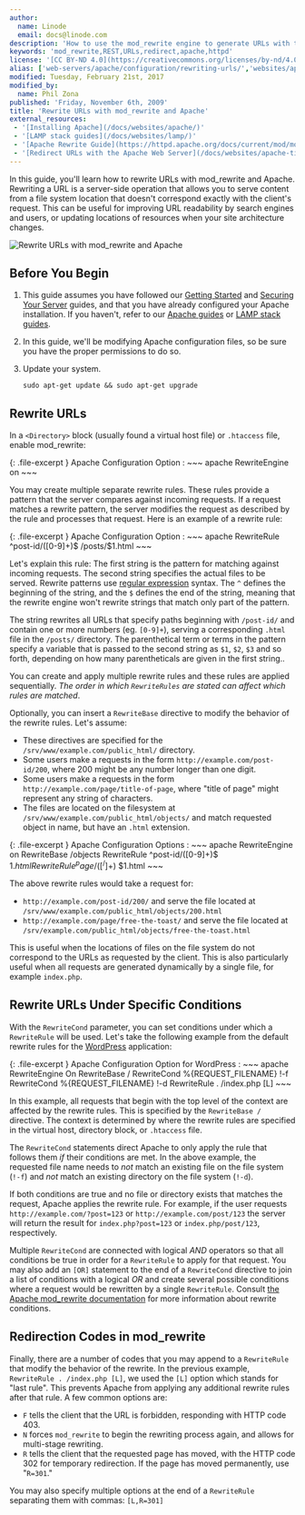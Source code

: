 ```yaml
---
author:
  name: Linode
  email: docs@linode.com
description: 'How to use the mod_rewrite engine to generate URLs with the Apache HTTP server.'
keywords: 'mod_rewrite,REST,URLs,redirect,apache,httpd'
license: '[CC BY-ND 4.0](https://creativecommons.org/licenses/by-nd/4.0)'
alias: ['web-servers/apache/configuration/rewriting-urls/','websites/apache-tips-and-tricks/rewrite-urls-with-modrewrite-and-apache/']
modified: Tuesday, February 21st, 2017
modified_by:
  name: Phil Zona
published: 'Friday, November 6th, 2009'
title: 'Rewrite URLs with mod_rewrite and Apache'
external_resources:
 - '[Installing Apache](/docs/websites/apache/)'
 - '[LAMP stack guides](/docs/websites/lamp/)'
 - '[Apache Rewrite Guide](https://httpd.apache.org/docs/current/mod/mod_rewrite.html)'
 - '[Redirect URLs with the Apache Web Server](/docs/websites/apache-tips-and-tricks/redirect-urls-with-the-apache-web-server)'
---
```


In this guide, you'll learn how to rewrite URLs with mod_rewrite and Apache. Rewriting a URL is a server-side operation that allows you to serve content from a file system location that doesn't correspond exactly with the client's request. This can be useful for improving URL readability by search engines and users, or updating locations of resources when your site architecture changes.

![Rewrite URLs with mod_rewrite and Apache](/docs/assets/rewrite-urls-with-modrewrite-and-apache.png "Rewrite URLs with mod_rewrite and Apache")

## Before You Begin

1.  This guide assumes you have followed our [Getting Started](/docs/getting-started) and [Securing Your Server](/docs/security/securing-your-server) guides, and that you have already configured your Apache installation. If you haven't, refer to our [Apache guides](https://www.linode.com/docs/websites/apache/) or [LAMP stack guides](https://www.linode.com/docs/websites/lamp/).

2.  In this guide, we'll be modifying Apache configuration files, so be sure you have the proper permissions to do so.

3.  Update your system.

        sudo apt-get update && sudo apt-get upgrade

## Rewrite URLs

In a `<Directory>` block (usually found a virtual host file) or `.htaccess` file, enable mod_rewrite:

{: .file-excerpt }
Apache Configuration Option
:   ~~~ apache
    RewriteEngine on
    ~~~

You may create multiple separate rewrite rules. These rules provide a pattern that the server compares against incoming requests. If a request matches a rewrite pattern, the server modifies the request as described by the rule and processes that request. Here is an example of a rewrite rule:

{: .file-excerpt }
Apache Configuration Option
:   ~~~ apache
    RewriteRule ^post-id/([0-9]+)$ /posts/$1.html
    ~~~

Let's explain this rule: The first string is the pattern for matching against incoming requests. The second string specifies the actual files to be served. Rewrite patterns use [regular expression](https://en.wikipedia.org/wiki/Regular_expression) syntax. The `^` defines the beginning of the string, and the `$` defines the end of the string, meaning that the rewrite engine won't rewrite strings that  match only part of the pattern.

The string rewrites all URLs that specify paths beginning with `/post-id/` and contain one or more numbers (eg. `[0-9]+`), serving a corresponding `.html` file in the `/posts/` directory. The parenthetical term or terms in the pattern specify a variable that is passed to the second string as `$1`, `$2`, `$3` and so forth, depending on how many parentheticals are given in the first string..

You can create and apply multiple rewrite rules and these rules are applied sequentially. *The order in which `RewriteRules` are stated can affect which rules are matched*.

Optionally, you can insert a `RewriteBase` directive to modify the behavior of the rewrite rules. Let's assume:

-   These directives are specified for the `/srv/www/example.com/public_html/` directory.
-   Some users make a requests in the form `http://example.com/post-id/200`, where 200 might be any number longer than one digit.
-   Some users make a requests in the form `http://example.com/page/title-of-page`, where "title of page" might represent any string of characters.
-   The files are located on the filesystem at `/srv/www/example.com/public_html/objects/` and match requested object in name, but have an `.html` extension.

{: .file-excerpt }
Apache Configuration Options
:   ~~~ apache
    RewriteEngine on
    RewriteBase /objects
    RewriteRule ^post-id/([0-9]+)$ $1.html
    RewriteRule ^page/([^/]+)$ $1.html
    ~~~

The above rewrite rules would take a request for:

-   `http://example.com/post-id/200/` and serve the file located at `/srv/www/example.com/public_html/objects/200.html`
-   `http://example.com/page/free-the-toast/` and serve the file located at `/srv/example.com/public_html/objects/free-the-toast.html`

This is useful when the locations of files on the file system do not correspond to the URLs as requested by the client. This is also particularly useful when all requests are generated dynamically by a single file, for example `index.php`.

## Rewrite URLs Under Specific Conditions

With the `RewriteCond` parameter, you can set conditions under which a `RewriteRule` will be used. Let's take the following example from the default rewrite rules for the [WordPress](/docs/web-applications/cms-guides/wordpress/) application:

{: .file-excerpt }
Apache Configuration Option for WordPress
:   ~~~ apache
    RewriteEngine On
    RewriteBase /
    RewriteCond %{REQUEST_FILENAME} !-f
    RewriteCond %{REQUEST_FILENAME} !-d
    RewriteRule . /index.php [L]
    ~~~

In this example, all requests that begin with the top level of the context are affected by the rewrite rules. This is specified by the `RewriteBase /` directive. The context is determined by where the rewrite rules are specified in the virtual host, directory block, or `.htaccess` file.

The `RewriteCond` statements direct Apache to only apply the rule that follows them *if* their conditions are met. In the above example, the requested file name needs to *not* match an existing file on the file system (`!-f`) and *not* match an existing directory on the file system (`!-d`).

If both conditions are true and no file or directory exists that matches the request, Apache applies the rewrite rule. For example, if the user requests `http://example.com/?post=123` or `http://example.com/post/123` the server will return the result for `index.php?post=123` or `index.php/post/123`, respectively.

Multiple `RewriteCond` are connected with logical *AND* operators so that all conditions be true in order for a `RewriteRule` to apply for that request. You may also add an `[OR]` statement to the end of a `RewriteCond` directive to join a list of conditions with a logical *OR* and create several possible conditions where a request would be rewritten by a single `RewriteRule`. Consult [the Apache mod_rewrite documentation](https://httpd.apache.org/docs/current/mod/mod_rewrite.html) for more information about rewrite conditions.

## Redirection Codes in mod_rewrite

Finally, there are a number of codes that you may append to a `RewriteRule` that modify the behavior of the rewrite. In the previous example, `RewriteRule . /index.php [L]`, we used the `[L]` option which stands for "last rule". This prevents Apache from applying any additional rewrite rules after that rule. A few common options are:

-   `F` tells the client that the URL is forbidden, responding with HTTP code 403.
-   `N` forces `mod_rewrite` to begin the rewriting process again, and allows for multi-stage rewriting.
-   `R` tells the client that the requested page has moved, with the HTTP code 302 for temporary redirection. If the page has moved permanently, use "`R=301`."

You may also specify multiple options at the end of a `RewriteRule` separating them with commas: `[L,R=301]`
